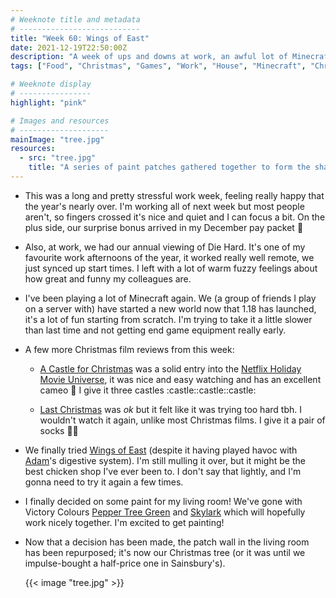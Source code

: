 ```yaml
---
# Weeknote title and metadata
# ---------------------------
title: "Week 60: Wings of East"
date: 2021-12-19T22:50:00Z
description: "A week of ups and downs at work, an awful lot of Minecraft, some Christmas films, delicious fried chicken, and some paint decisions."
tags: ["Food", "Christmas", "Games", "Work", "House", "Minecraft", "Christmas Films"]

# Weeknote display
# ----------------
highlight: "pink"

# Images and resources
# --------------------
mainImage: "tree.jpg"
resources:
  - src: "tree.jpg"
    title: "A series of paint patches gathered together to form the shape of a Christmas tree"
---
```


  * This was a long and pretty stressful work week, feeling really happy that the year's nearly over. I'm working all of next week but most people aren't, so fingers crossed it's nice and quiet and I can focus a bit. On the plus side, our surprise bonus arrived in my December pay packet :tada:

  * Also, at work, we had our annual viewing of Die Hard. It's one of my favourite work afternoons of the year, it worked really well remote, we just synced up start times. I left with a lot of warm fuzzy feelings about how great and funny my colleagues are.

  * I've been playing a lot of Minecraft again. We (a group of friends I play on a server with) have started a new world now that 1.18 has launched, it's a lot of fun starting from scratch. I'm trying to take it a little slower than last time and not getting end game equipment really early.

  * A few more Christmas film reviews from this week:

    * [A Castle for Christmas](https://en.wikipedia.org/wiki/A_Castle_for_Christmas) was a solid entry into the [Netflix Holiday Movie Universe](https://netflix-holiday-movie-universe.fandom.com/wiki/Netflix_Holiday_Movie_Universe_Wiki), it was nice and easy watching and has an excellent cameo :eyes: I give it three castles :castle::castle::castle:

    * [Last Christmas](https://en.wikipedia.org/wiki/Last_Christmas_(film)) was _ok_ but it felt like it was trying too hard tbh. I wouldn't watch it again, unlike most Christmas films. I give it a pair of socks :socks::socks:

  * We finally tried [Wings of East](https://goo.gl/maps/BQkec31jvzQgxTFr7) (despite it having played havoc with [Adam](https://twitter.com/uxtremist)'s digestive system). I'm still mulling it over, but it might be the best chicken shop I've ever been to. I don't say that lightly, and I'm gonna need to try it again a few times.

  * I finally decided on some paint for my living room! We've gone with Victory Colours [Pepper Tree Green](https://www.victorycolours.co.uk/products/pepper-tree-green-no-34) and [Skylark](https://www.victorycolours.co.uk/products/skylark-no-7) which will hopefully work nicely together. I'm excited to get painting!

  * Now that a decision has been made, the patch wall in the living room has been repurposed; it's now our Christmas tree (or it was until we impulse-bought a half-price one in Sainsbury's).

    {{< image "tree.jpg" >}}